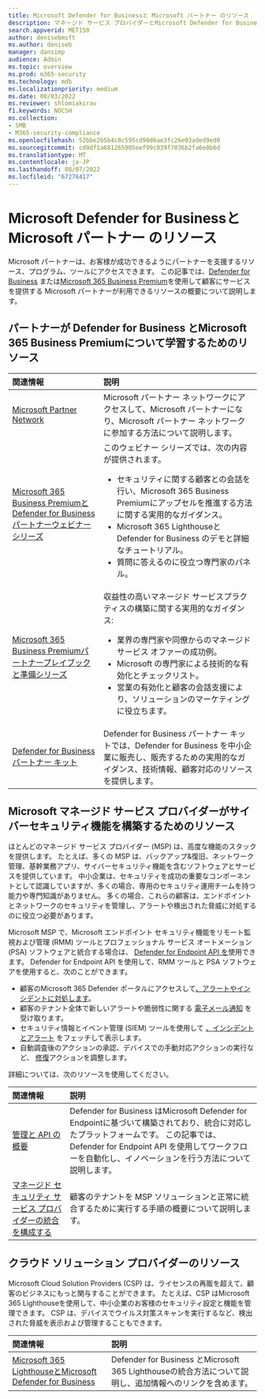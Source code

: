 ```yaml
---
title: Microsoft Defender for Businessと Microsoft パートナー のリソース
description: マネージド サービス プロバイダーとMicrosoft Defender for Businessで使用できるリソースについて説明します。
search.appverid: MET150
author: denisebmsft
ms.author: deniseb
manager: dansimp
audience: Admin
ms.topic: overview
ms.prod: m365-security
ms.technology: mdb
ms.localizationpriority: medium
ms.date: 08/03/2022
ms.reviewer: shlomiakirav
f1.keywords: NOCSH
ms.collection:
- SMB
- M365-security-compliance
ms.openlocfilehash: 52bbe2b5b4c8c595cd98d6ae3fc26e03aded9ed0
ms.sourcegitcommit: cd9df1a681265905eef99c039f7036b2fa6e8b6d
ms.translationtype: MT
ms.contentlocale: ja-JP
ms.lasthandoff: 08/07/2022
ms.locfileid: "67276417"
---
```

# <a name="microsoft-defender-for-business-and-microsoft-partner-resources"></a>Microsoft Defender for Businessと Microsoft パートナー のリソース

Microsoft パートナーは、お客様が成功できるようにパートナーを支援するリソース、プログラム、ツールにアクセスできます。 この記事では、[Defender for Business](mdb-overview.md) または[Microsoft 365 Business Premium](../../business-premium/index.md)を使用して顧客にサービスを提供する Microsoft パートナーが利用できるリソースの概要について説明します。

## <a name="resources-for-partners-to-learn-about-defender-for-business-and-microsoft-365-business-premium"></a>パートナーが Defender for Business とMicrosoft 365 Business Premiumについて学習するためのリソース

| 関連情報 | 説明 |
|:---|:---|
| [Microsoft Partner Network](https://partner.microsoft.com) | Microsoft パートナー ネットワークにアクセスして、Microsoft パートナーになり、Microsoft パートナー ネットワークに参加する方法について説明します。 |
| [Microsoft 365 Business Premiumと Defender for Business パートナーウェビナー シリーズ](https://aka.ms/M365MDBseries) | このウェビナー シリーズでは、次の内容が提供されます。 <ul><li>セキュリティに関する顧客との会話を行い、Microsoft 365 Business Premiumにアップセルを推進する方法に関する実用的なガイダンス。 </li><li>Microsoft 365 Lighthouseと Defender for Business のデモと詳細なチュートリアル。 </li><li>質問に答えるのに役立つ専門家のパネル。</li></ul>   |
| [Microsoft 365 Business Premiumパートナープレイブックと準備シリーズ](https://aka.ms/M365BPPartnerPlaybook) |  収益性の高いマネージド サービスプラクティスの構築に関する実用的なガイダンス: <ul><li>業界の専門家や同僚からのマネージド サービス オファーの成功例。 </li><li>Microsoft の専門家による技術的な有効化とチェックリスト。 </li><li>営業の有効化と顧客の会話支援により、ソリューションのマーケティングに役立ちます。 </li></ul> |
| [Defender for Business パートナー キット](https://aka.ms/MDBPartnerKit) | Defender for Business パートナー キットでは、Defender for Business を中小企業に販売し、販売するための実用的なガイダンス、技術情報、顧客対応のリソースを提供します。  |

## <a name="resources-for-microsoft-managed-service-providers-to-build-cybersecurity-capabilities"></a>Microsoft マネージド サービス プロバイダーがサイバーセキュリティ機能を構築するためのリソース

ほとんどのマネージド サービス プロバイダー (MSP) は、高度な機能のスタックを提供します。 たとえば、多くの MSP は、バックアップ&復旧、ネットワーク管理、基幹業務アプリ、サイバーセキュリティ機能を含むソフトウェアとサービスを提供しています。 中小企業は、セキュリティを成功の重要なコンポーネントとして認識していますが、多くの場合、専用のセキュリティ運用チームを持つ能力や専門知識がありません。 多くの場合、これらの顧客は、エンドポイントとネットワークのセキュリティを管理し、アラートや検出された脅威に対処するのに役立つ必要があります。

Microsoft MSP で、Microsoft エンドポイント セキュリティ機能をリモート監視および管理 (RMM) ツールとプロフェッショナル サービス オートメーション (PSA) ソフトウェアと統合する場合は、 [Defender for Endpoint API を](../defender-endpoint/management-apis.md)使用できます。 Defender for Endpoint API を使用して、RMM ツールと PSA ソフトウェアを使用すると、次のことができます。

- 顧客のMicrosoft 365 Defender ポータルにアクセスして[、アラートやインシデントに対処します](mdb-respond-mitigate-threats.md)。
- 顧客のテナント全体で新しいアラートや脆弱性に関する [電子メール通知](mdb-email-notifications.md) を受け取ります。
- セキュリティ情報とイベント管理 (SIEM) ツールを使用して [、インシデントとアラート](mdb-view-manage-incidents.md) をフェッチして表示します。
- 自動調査後のアクションの承認、デバイスでの手動対応アクションの実行など、 [修復](mdb-review-remediation-actions.md)アクションを調整します。

詳細については、次のリソースを使用してください。

| 関連情報 | 説明 |
|:---|:---|
| [管理と API の概要](../defender-endpoint/management-apis.md) | Defender for Business はMicrosoft Defender for Endpointに基づいて構築されており、統合に対応したプラットフォームです。 この記事では、Defender for Endpoint API を使用してワークフローを自動化し、イノベーションを行う方法について説明します。 |
| [マネージド セキュリティ サービス プロバイダーの統合を構成する](../defender-endpoint/configure-mssp-support.md) | 顧客のテナントを MSP ソリューションと正常に統合するために実行する手順の概要について説明します。 |

## <a name="resources-for-cloud-solution-providers"></a>クラウド ソリューション プロバイダーのリソース

Microsoft Cloud Solution Providers (CSP) は、ライセンスの再販を超えて、顧客のビジネスにもっと関与することができます。 たとえば、CSP はMicrosoft 365 Lighthouseを使用して、中小企業のお客様のセキュリティ設定と機能を管理できます。 CSP は、デバイスでウイルス対策スキャンを実行するなど、検出された脅威を表示および管理することもできます。

| 関連情報 | 説明 |
|:---|:---|
| [Microsoft 365 LighthouseとMicrosoft Defender for Business](mdb-lighthouse-integration.md) | Defender for Business とMicrosoft 365 Lighthouseの統合方法について説明し、追加情報へのリンクを含めます。 |


